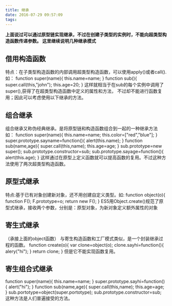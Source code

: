```yaml
---
title: 继承
date: 2016-07-29 09:57:09
tags:
---
```

<strong>上面说过可以通过原型链实现继承，不过在创建子类型的实例时，不能向超类型构造函数传递参数。
这里继续说明几种继承模式</strong>
<h2>借用构造函数</h2>
特点：在子类型构造函数的内部调用超类型构造函数，可以使用apply()或者call().
如：
function super(name){
	this.name=name;
}
function sub(){
	super.call(this,"john");
	this.age=20;
}
这样就相当于在sub的每个实例中调用了super(),获得了在超类型构造函数中定义的属性和方法，
不过却不能进行函数复用；因此可以考虑使用以下继承的方法。
<h2>组合继承</h2>
组合继承又称伪经典继承。是将原型链和构造函数组合到一起的一种继承方法
如：
function super(name){
	this.name=name;
	this.color=["red","blue"];
}
super.prototype.sayname=function(){
	alert(this.name);
}
function sub(name,age){
	super.call(this,name);
	this.age=age;
}
sub.prototype=new super();
sub.prototype.constructor=sub;
sub.prototype.sayage=function(){
	alert(this.age);
}
这样通过在原型上定义函数就可以提高函数的复用。不过这种方法使用了两次超类型构造函数。
<h2>原型式继承</h2>
特点:基于已有对象创建新对象，还不用创建自定义类型。如:
 function object(o){
    function F();
    F.prototype=o;
    return new F();
 }
 ES5用Object.create()规范了原型式继承，接收两个参数，分别是：原型对象，为新对象定义额外属性的对象
<h2>寄生式继承</h2>（承接上面的object函数）
 与寄生构造函数和工厂模式类似，是一个封装继承过程的函数。
 function create(o){
      var clone=object(o);
      clone.sayhi=function(){
      alery("hi");
  }
    return clone;
 }
 但是它不能实现函数复用。
<h2>寄生组合式继承</h2>
function super(name){
	this.name=name;
}
super.prototype.sayhi=function(){
	alert("hi");
}
function sub(name,age){
	super.call(this,name);
	this.age=age;
}
sub.portotype=object(super.portotype);
sub.prototype.constructor=sub;
这种方法是人们普遍接受的方法。

